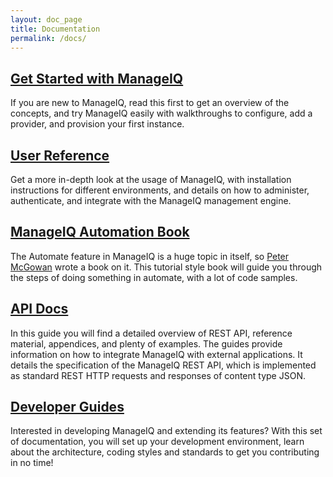 ```yaml
---
layout: doc_page
title: Documentation
permalink: /docs/
---
```


## [Get Started with ManageIQ](get-started)

If you are new to ManageIQ, read this first to get an overview of the concepts, and try ManageIQ easily with walkthroughs to configure, add a provider, and provision your first instance.

## [User Reference](reference)

Get a more in-depth look at the usage of ManageIQ, with installation instructions for different environments, and details on how to administer, authenticate, and integrate with the ManageIQ management engine.

## [ManageIQ Automation Book](automation)

The Automate feature in ManageIQ is a huge topic in itself, so [Peter McGowan](https://github.com/pemcg) wrote a book on it. This tutorial style book will guide you through the steps of doing something in automate, with a lot of code samples.

## [API Docs](api)

In this guide you will find a detailed overview of REST API, reference material, appendices, and plenty of examples. The guides provide information on how to integrate ManageIQ with external applications. It details the specification of the ManageIQ REST API, which is implemented as standard REST HTTP requests and responses of content type JSON.

## [Developer Guides](guides/architecture)

Interested in developing ManageIQ and extending its features? With this set of documentation, you will set up your development environment, learn about the architecture, coding styles and standards to get you contributing in no time!
